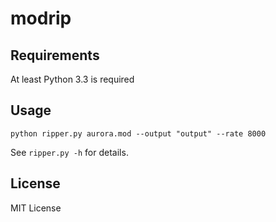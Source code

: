 # modrip

## Requirements

At least Python 3.3 is required

## Usage
	python ripper.py aurora.mod --output "output" --rate 8000

See `ripper.py -h` for details.

## License

MIT License

